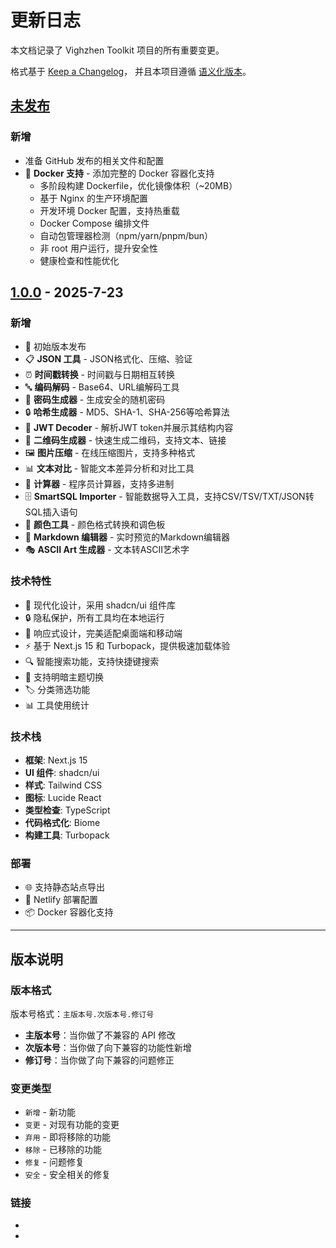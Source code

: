 # 更新日志

本文档记录了 Vighzhen Toolkit 项目的所有重要变更。

格式基于 [Keep a Changelog](https://keepachangelog.com/zh-CN/1.0.0/)，
并且本项目遵循 [语义化版本](https://semver.org/lang/zh-CN/)。

## [未发布]

### 新增
- 准备 GitHub 发布的相关文件和配置
- 🐳 **Docker 支持** - 添加完整的 Docker 容器化支持
  - 多阶段构建 Dockerfile，优化镜像体积（~20MB）
  - 基于 Nginx 的生产环境配置
  - 开发环境 Docker 配置，支持热重载
  - Docker Compose 编排文件
  - 自动包管理器检测（npm/yarn/pnpm/bun）
  - 非 root 用户运行，提升安全性
  - 健康检查和性能优化

## [1.0.0] - 2025-7-23

### 新增
- 🎉 初始版本发布
- 📋 **JSON 工具** - JSON格式化、压缩、验证
- ⏰ **时间戳转换** - 时间戳与日期相互转换
- 🔤 **编码解码** - Base64、URL编解码工具
- 🔐 **密码生成器** - 生成安全的随机密码
- 🔒 **哈希生成器** - MD5、SHA-1、SHA-256等哈希算法
- 🎫 **JWT Decoder** - 解析JWT token并展示其结构内容
- 📱 **二维码生成器** - 快速生成二维码，支持文本、链接
- 🖼️ **图片压缩** - 在线压缩图片，支持多种格式
- 📊 **文本对比** - 智能文本差异分析和对比工具
- 🧮 **计算器** - 程序员计算器，支持多进制
- 🗄️ **SmartSQL Importer** - 智能数据导入工具，支持CSV/TSV/TXT/JSON转SQL插入语句
- 🎨 **颜色工具** - 颜色格式转换和调色板
- 📝 **Markdown 编辑器** - 实时预览的Markdown编辑器
- 🎭 **ASCII Art 生成器** - 文本转ASCII艺术字

### 技术特性
- 🎨 现代化设计，采用 shadcn/ui 组件库
- 🔒 隐私保护，所有工具均在本地运行
- 📱 响应式设计，完美适配桌面端和移动端
- ⚡ 基于 Next.js 15 和 Turbopack，提供极速加载体验
- 🔍 智能搜索功能，支持快捷键搜索
- 🌙 支持明暗主题切换
- 🏷️ 分类筛选功能
- 📊 工具使用统计

### 技术栈
- **框架**: Next.js 15
- **UI 组件**: shadcn/ui
- **样式**: Tailwind CSS
- **图标**: Lucide React
- **类型检查**: TypeScript
- **代码格式化**: Biome
- **构建工具**: Turbopack

### 部署
- 🌐 支持静态站点导出
- 🚀 Netlify 部署配置
- 📦 Docker 容器化支持

---

## 版本说明

### 版本格式

版本号格式：`主版本号.次版本号.修订号`

- **主版本号**：当你做了不兼容的 API 修改
- **次版本号**：当你做了向下兼容的功能性新增
- **修订号**：当你做了向下兼容的问题修正

### 变更类型

- `新增` - 新功能
- `变更` - 对现有功能的变更
- `弃用` - 即将移除的功能
- `移除` - 已移除的功能
- `修复` - 问题修复
- `安全` - 安全相关的修复

### 链接

- [未发布]: https://github.com/vighzhen/vighzhen-toolkit/compare/v1.0.0...HEAD
- [1.0.0]: https://github.com/vighzhen/vighzhen-toolkit/releases/tag/v1.0.0